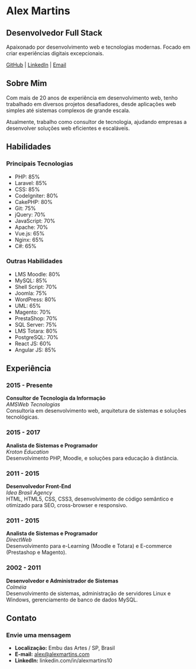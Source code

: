 # Alex Martins
## Desenvolvedor Full Stack

Apaixonado por desenvolvimento web e tecnologias modernas. Focado em criar experiências digitais excepcionais.

[GitHub](https://github.com/) | [LinkedIn](https://linkedin.com/in/alexmartins10) | [Email](mailto:alex@alexmartins.com)

## Sobre Mim

Com mais de 20 anos de experiência em desenvolvimento web, tenho trabalhado em diversos projetos desafiadores, desde aplicações web simples até sistemas complexos de grande escala.

Atualmente, trabalho como consultor de tecnologia, ajudando empresas a desenvolver soluções web eficientes e escaláveis.

## Habilidades

### Principais Tecnologias
- PHP: 85%
- Laravel: 85%
- CSS: 85%
- CodeIgniter: 80%
- CakePHP: 80%
- Git: 75%
- jQuery: 70%
- JavaScript: 70%
- Apache: 70%
- Vue.js: 65%
- Nginx: 65%
- C#: 65%

### Outras Habilidades
- LMS Moodle: 80%
- MySQL: 85%
- Shell Script: 70%
- Joomla: 75%
- WordPress: 80%
- UML: 65%
- Magento: 70%
- PrestaShop: 70%
- SQL Server: 75%
- LMS Totara: 80%
- PostgreSQL: 70%
- React JS: 60%
- Angular JS: 85%

## Experiência

### 2015 - Presente
**Consultor de Tecnologia da Informação**  
*AMSWeb Tecnologias*  
Consultoria em desenvolvimento web, arquitetura de sistemas e soluções tecnológicas.

### 2015 - 2017
**Analista de Sistemas e Programador**  
*Kroton Education*  
Desenvolvimento PHP, Moodle, e soluções para educação à distância.

### 2011 - 2015
**Desenvolvedor Front-End**  
*Idea Brasil Agency*  
HTML, HTML5, CSS, CSS3, desenvolvimento de código semântico e otimizado para SEO, cross-browser e responsivo.

### 2011 - 2015
**Analista de Sistemas e Programador**  
*DirectWeb*  
Desenvolvimento para e-Learning (Moodle e Totara) e E-commerce (Prestashop e Magento).

### 2002 - 2011
**Desenvolvedor e Administrador de Sistemas**  
*Colméia*  
Desenvolvimento de sistemas, administração de servidores Linux e Windows, gerenciamento de banco de dados MySQL.

## Contato

### Envie uma mensagem

- **Localização:** Embu das Artes / SP, Brasil
- **E-mail:** alex@alexmartins.com
- **LinkedIn:** linkedin.com/in/alexmartins10
